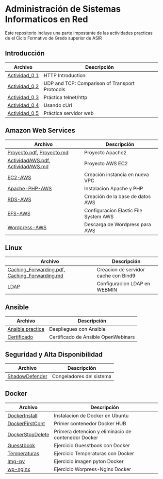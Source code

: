 # Administración de Sistemas Informaticos en Red
Este repositorio incluye una parte impostante de las actividades practicas de el Ciclo Formativo de Gredo superior de ASIR

## Introducción

Archivo | Descripción
---------- | ----------
[Actividad_0,1](Tema0/Actividad0.1.md)| HTTP Introduction
[Actividad_0,2](Tema0/Actividad0.2.md)| UDP and TCP: Comparison of Transport Protocols
[Actividad_0,3](Tema0/Actividad0.3.md)| Práctica telnet/http
[Actividad_0,4](Tema0/Actividad0.4.md)| Usando cUrl
[Actividad_0,5](Tema0/Actividad0.5.md)| Práctica servidor web

## Amazon Web Services

Archivo | Descripción
---------- | ----------
[Proyecto.pdf](https://github.com/VolodimirY/SREI/blob/main/Tema0/SREI%20Practicas.pdf), [Proyecto.md](https://github.com/VolodimirY/SREI/blob/main/Tema0/Proyecto.md)| Proyecto Apache2
[ActividadAWS.pdf](https://github.com/VolodimirY/SREI/blob/main/ActividadAWS_volodimir.pdf), [ActividadAWS.md](https://github.com/VolodimirY/SREI/blob/main/ActividadAWS_volodimir.md)| Proyecto AWS EC2
[EC2-AWS](https://github.com/VolodimirY/SREI/blob/main/S5.Instalaci%C3%B3n%20Wordpress%20en%20Instancia%20EC2/S5.Instalaci%C3%B3n%20Wordpress%20en%20Instancia%20EC2.md#_3znysh7)| Creación instancia en nueva VPC
[Apache-PHP-AWS](https://github.com/VolodimirY/SREI/blob/main/S5.Instalaci%C3%B3n%20Wordpress%20en%20Instancia%20EC2/S5.Instalaci%C3%B3n%20Wordpress%20en%20Instancia%20EC2.md#_2et92p0)| Instalacion Apache y PHP
[RDS-AWS](https://github.com/VolodimirY/SREI/blob/main/S5.Instalaci%C3%B3n%20Wordpress%20en%20Instancia%20EC2/S5.Instalaci%C3%B3n%20Wordpress%20en%20Instancia%20EC2.md#_tyjcwt)| Creación de la base de datos AWS
[EFS-AWS](https://github.com/VolodimirY/SREI/blob/main/S5.Instalaci%C3%B3n%20Wordpress%20en%20Instancia%20EC2/S5.Instalaci%C3%B3n%20Wordpress%20en%20Instancia%20EC2.md#_3dy6vkm)| Configuracion Elastic File System AWS
[Wordpress-AWS](https://github.com/VolodimirY/SREI/blob/main/S5.Instalaci%C3%B3n%20Wordpress%20en%20Instancia%20EC2/S5.Instalaci%C3%B3n%20Wordpress%20en%20Instancia%20EC2.md#_4d34og8)|Descarga de Wordpress para AWS

## Linux

Archivo | Descripción
---------- | ----------
[Caching_Forwarding.pdf](https://github.com/VolodimirY/SREI/blob/main/Tema2/SREI%20Practica5_Cache_server_Forwarding.pdf), [Caching_Forwarding.md](https://github.com/VolodimirY/SREI/blob/main/Tema2/SREI%20Practica5_Cache_server_Forwarding/SREI%20Practica5_Cache_server_Forwarding.md) | Creacion de servidor cache con Bind9
[LDAP](https://github.com/VolodimirY/ASIR/blob/main/LDAP_Webmin_Linux/LDAP_Webmin_Linux.md)| Configuracion LDAP en WEBMIN

## Ansible

Archivo | Descripción
---------- | ----------
[Ansible practica](https://github.com/VolodimirY/ASIR/blob/main/Ansible%20practica.pdf) | Despliegues con Ansible
[Certificado](https://github.com/VolodimirY/ASIR/blob/main/certificado_onboarding_de_becas_openwebinars.pdf) | Certificado de Ansible OpenWebinars

## Seguridad y Alta Disponibilidad
Archivo | Descripción
---------- | ----------
[ShadowDefender](https://github.com/VolodimirY/ASIR/blob/main/Congeladores_del_sistema/SAD%20Practicas.md) | Congeladores del sistema 

## Docker
Archivo | Descripción
---------- | ----------
[DockerInstall](https://github.com/VolodimirY/ASIR/blob/main/Dockerstart/Docker_download.md) | Instalacion de Docker en Ubuntu
[DockerFirstCont](https://github.com/VolodimirY/ASIR/blob/main/Docker2/Docker2.md) | Primer contenedor Docker HUB
[DockerStopDelete](https://github.com/VolodimirY/ASIR/blob/main/DockerCrearBorrar/DockerCrearBorrar.md) | Primera detencion y eliminacio de contenedor Docker
[Guesstbook](https://github.com/VolodimirY/ASIR/blob/main/Guestbook/Guestbook.md#_5w3apdiw2km2) | Ejercicio Guesstbook con Docker
[Temperaturas](https://github.com/VolodimirY/ASIR/blob/main/Temperaturas/Temperaturas.md) | Ejercicio Temperaturas con Docker
[Img-py](https://github.com/VolodimirY/ASIR/blob/main/IMG-py/IMG-py.md) | Ejercicio imagen pyton Docker 
[wp-nginx](https://github.com/VolodimirY/ASIR/blob/main/WP-NGNX/WP-NGNX.md) | Ejercicio Worpress-Nginx Docker 
